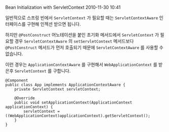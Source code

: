 Bean Initialization with ServletContext
2010-11-30 10:41

일반적으로 스프링 빈에서 `ServletContext` 가 필요할 때는
`ServletContextAware` 인터페이스를 구현해 인젝션 받으면 됩니다.

하지만 `@PostConstruct` 어노테이션을 붙인 초기화 메서드에서 `ServletContext` 가 필요할 경우
`ServletContextAware` 의 `setServletContext` 메서드보다 `@PostConstruct` 메서드가 먼저 호출되기 때문에
`ServletContextAware` 를 사용할 수 없습니다.

이런 경우는 `ApplicationContextAware` 를 구현해서 `WebApplicationContext` 를 받은후 `ServletContext` 를 구합니다.

	@Component
	public class App implements ApplicationContextAware {
		private ServletContext servletContext;
	
		@Override
		public void setApplicationContext(ApplicationContext applicationContext) {
			servletContext = ((WebApplicationContext)applicationContext).getServletContext();
		}
	}
